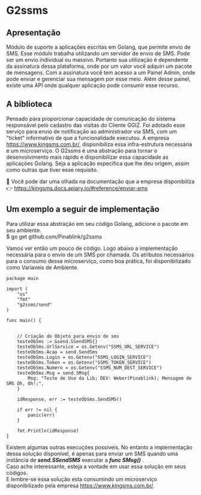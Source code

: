 # G2ssms

## Apresentação
Módulo de suporte a aplicações escritas em Golang, que permite envio de SMS. Esse módulo trabalha utilizando um servidor de envio de SMS. Pode ser um envio individual ou massivo. Portanto sua utilização é dependente da assinatura dessa plataforma, onde por um valor você adquiri um pacote de mensagens. Com a assinatura você tem acesso a um Painel Admin, onde pode enviar e gerenciar sua mensagem por esse meio. Além desse painel, existe uma API onde qualquer aplicação pode consumir esse recurso.  

## A biblioteca
Pensado para proporcionar capacidade de comunicação do sistema responsável pelo cadastro das visitas do Cliente GGIZ. Foi adotado esse serviço para envio de notificação ao administrador via SMS, com um "ticket" informativo de que a funcionalidade executou. A empresa https://www.kingsms.com.br/, disponibiliza essa infra-estrutura necessária e um microserviço. O G2ssms é uma abstração para tornar o desenvolvimento mais rápido e disponibilizar essa capacidade as aplicações Golang. Seja a aplicação especifica que lhe deu origem, assim como outras que tiver esse requisito.

👀 Você pode dar uma olhada na documentação que a empresa disponibiliza 👉 https://kingsms.docs.apiary.io/#reference/enviar-sms


## Um exemplo a seguir de implementação
Para utilizar essa abstração em seu código Golang, adicione o pacote em seu ambiente.
<br>
$ go get github.com/Pinablink/g2ssms

Vamos ver então um pouco de código. Logo abaixo a implementação necessária para o envio de um SMS por chamada. Os atributos necessários para o consumo desse microserviço, como boa prática, foi disponibilizado como Variaveis de Ambiente.

```
package main

import (
	"os"
	"fmt"
    "g2ssms/send"  
)

func main() {
    
	
	// Criação do Objeto para envio de sms
	testeObSms := &send.SSendSMS{}
	testeObSms.UrlService = os.Getenv("SSMS_URL_SERVICE")
	testeObSms.Acao = send.SendSms
	testeObSms.Login = os.Getenv("SSMS_LOGIN_SERVICE")
	testeObSms.Token = os.Getenv("SSMS_TOKEN_SERVICE")
	testeObSms.Numero = os.Getenv("SSMS_NUM_DEST_SERVICE")
	testeObSms.Msg = send.SMsg{
		Msg: "Teste de Uso da Lib; DEV: Weber(Pinablink); Mensagem de SMS Oh, Oh!;",
	}

	idResponse, err := testeObSms.SendSMS()

	if err != nil {
		panic(err)
	}

	fmt.Println(idResponse)
}

```
Existem algumas outras execuções possiveis. No entanto a implementação dessa solução disponível, é apenas para enviar um SMS quando uma instância de ***send.SSendSMS*** executar a ***func SMsg()*** .
<br>
Caso ache interessante, esteja a vontade em usar essa solução em seus códigos. 
<br>
E lembre-se essa solução esta consumindo um microserviço disponibilizado pela empresa https://www.kingsms.com.br/.
<br>
